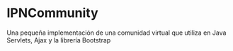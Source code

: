 IPNCommunity
============

Una pequeña implementación de una comunidad virtual que utiliza en Java Servlets, Ajax y la librería Bootstrap

